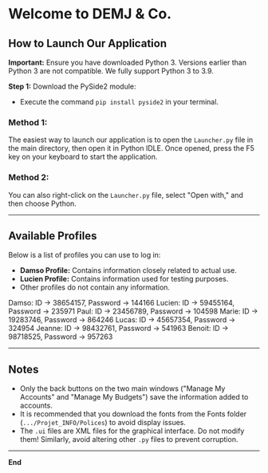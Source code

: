 # Welcome to DEMJ & Co.

## How to Launch Our Application

**Important:** Ensure you have downloaded Python 3. Versions earlier than Python 3 are not compatible. We fully support Python 3 to 3.9.

**Step 1:** Download the PySide2 module:
- Execute the command `pip install pyside2` in your terminal.

### Method 1:

The easiest way to launch our application is to open the `Launcher.py` file in the main directory, then open it in Python IDLE. Once opened, press the F5 key on your keyboard to start the application.

### Method 2:

You can also right-click on the `Launcher.py` file, select "Open with," and then choose Python.

---

## Available Profiles

Below is a list of profiles you can use to log in:

- **Damso Profile:** Contains information closely related to actual use.
- **Lucien Profile:** Contains information used for testing purposes.
- Other profiles do not contain any information.

Damso: ID -> 38654157, Password -> 144166
Lucien: ID -> 59455164, Password -> 235971
Paul: ID -> 23456789, Password -> 104598
Marie: ID -> 19283746, Password -> 864246
Lucas: ID -> 45657354, Password -> 324954
Jeanne: ID -> 98432761, Password -> 541963
Benoit: ID -> 98718525, Password -> 957263

---

## Notes

- Only the back buttons on the two main windows ("Manage My Accounts" and "Manage My Budgets") save the information added to accounts.
- It is recommended that you download the fonts from the Fonts folder (`.../Projet_INFO/Polices`) to avoid display issues.
- The `.ui` files are XML files for the graphical interface. Do not modify them! Similarly, avoid altering other `.py` files to prevent corruption.

---

**End**
